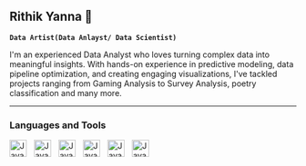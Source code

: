 ## Rithik Yanna 👋

**`Data Artist(Data Anlayst/ Data Scientist)`**

I'm an experienced Data Analyst who loves turning complex data into meaningful insights. With hands-on experience in predictive modeling, data pipeline optimization, and creating engaging visualizations, I've tackled projects ranging from Gaming Analysis to Survey Analysis, poetry classification and many more.

---
### Languages and Tools
<img align = "left" alt="Java" width="30px" style="padding-right:10px;" src="https://cdn.jsdelivr.net/gh/devicons/devicon@latest/icons/python/python-original-wordmark.svg" />
<i align = "left" alt="Java" width="30px" style="padding-right:10px;" class="devicon-postgresql-plain-wordmark colored"></i>
<i align = "left" alt="Java" width="30px" style="padding-right:10px;" class="devicon-mysql-plain-wordmark"></i>
 <img align = "left" alt="Java" width="30px" style="padding-right:10px;" src="https://cdn.jsdelivr.net/gh/devicons/devicon@latest/icons/jupyter/jupyter-original-wordmark.svg" />
  <img align = "left" alt="Java" width="30px" style="padding-right:10px;" src="https://cdn.jsdelivr.net/gh/devicons/devicon@latest/icons/linkedin/linkedin-original.svg" />
<img align = "left" alt="Java" width="30px" style="padding-right:10px;" src="https://cdn.jsdelivr.net/gh/devicons/devicon@latest/icons/numpy/numpy-original-wordmark.svg" />
<i align = "left" alt="Java" width="30px" style="padding-right:10px;" class="devicon-pandas-plain-wordmark colored"></i>
 <img align = "left" alt="Java" width="30px" style="padding-right:10px;" src="https://cdn.jsdelivr.net/gh/devicons/devicon@latest/icons/scikitlearn/scikitlearn-original.svg" />
 <img align = "left" alt="Java" width="30px" style="padding-right:10px;" src="https://cdn.jsdelivr.net/gh/devicons/devicon@latest/icons/slack/slack-original-wordmark.svg" />
<i align = "left" alt="Java" width="30px" style="padding-right:10px;"  class="devicon-tensorflow-original colored"></i>

          
          
          
          
          
          
          
          



